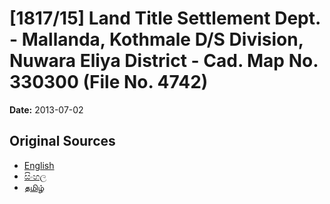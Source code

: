 # [1817/15] Land Title Settlement Dept. - Mallanda, Kothmale D/S Division, Nuwara Eliya District - Cad. Map No. 330300 (File No. 4742)

**Date:** 2013-07-02

## Original Sources

- [English](https://documents.gov.lk/view/extra-gazettes/2013/7/1817-15_E.pdf)
- [සිංහල](https://documents.gov.lk/view/extra-gazettes/2013/7/1817-15_S.pdf)
- [தமிழ்](https://documents.gov.lk/view/extra-gazettes/2013/7/1817-15_T.pdf)
